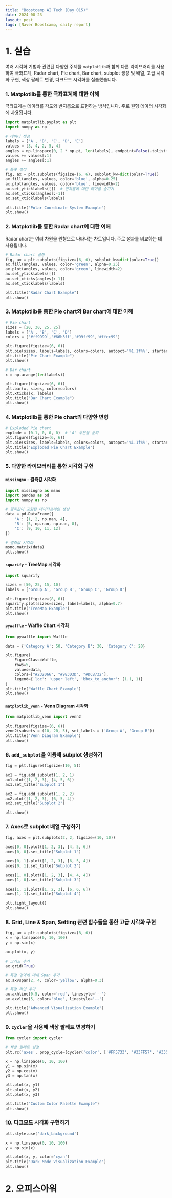 ```yaml
---
title: "Boostcamp AI Tech (Day 015)"
date: 2024-08-23
layout: post
tags: [Naver Boostcamp, daily report]
---
```


# 1. 실습
여러 시각화 기법과 관련된 다양한 주제를 `matplotlib`과 함께 다른 라이브러리를 사용하여 극좌표계, Radar chart, Pie chart, Bar chart, subplot 생성 및 배열, 고급 시각화 구현, 색상 팔레트 변경, 다크모드 시각화를 실습했습니다.

### 1. Matplotlib를 통한 극좌표계에 대한 이해

극좌표계는 데이터를 각도와 반지름으로 표현하는 방식입니다. 주로 원형 데이터 시각화에 사용됩니다.

```python
import matplotlib.pyplot as plt
import numpy as np

# 데이터 생성
labels = ['A', 'B', 'C', 'D', 'E']
values = [3, 4, 2, 5, 4]
angles = np.linspace(0, 2 * np.pi, len(labels), endpoint=False).tolist()
values += values[:1]
angles += angles[:1]

# 플롯 설정
fig, ax = plt.subplots(figsize=(6, 6), subplot_kw=dict(polar=True))
ax.fill(angles, values, color='blue', alpha=0.25)
ax.plot(angles, values, color='blue', linewidth=2)
ax.set_yticklabels([])  # 반지름에 대한 레이블 숨기기
ax.set_xticks(angles[:-1])
ax.set_xticklabels(labels)

plt.title("Polar Coordinate System Example")
plt.show()
```

### 2. Matplotlib를 통한 Radar chart에 대한 이해

Radar chart는 여러 차원을 원형으로 나타내는 차트입니다. 주로 성과를 비교하는 데 사용됩니다.

```python
# Radar chart 설정
fig, ax = plt.subplots(figsize=(6, 6), subplot_kw=dict(polar=True))
ax.fill(angles, values, color='green', alpha=0.25)
ax.plot(angles, values, color='green', linewidth=2)
ax.set_yticklabels([])
ax.set_xticks(angles[:-1])
ax.set_xticklabels(labels)

plt.title("Radar Chart Example")
plt.show()
```

### 3. Matplotlib를 통한 Pie chart와 Bar chart에 대한 이해

```python
# Pie chart
sizes = [20, 30, 25, 25]
labels = ['A', 'B', 'C', 'D']
colors = ['#ff9999','#66b3ff','#99ff99','#ffcc99']

plt.figure(figsize=(6, 6))
plt.pie(sizes, labels=labels, colors=colors, autopct='%1.1f%%', startangle=140)
plt.title("Pie Chart Example")
plt.show()

# Bar chart
x = np.arange(len(labels))

plt.figure(figsize=(6, 6))
plt.bar(x, sizes, color=colors)
plt.xticks(x, labels)
plt.title("Bar Chart Example")
plt.show()
```

### 4. Matplotlib를 통한 Pie chart의 다양한 변형

```python
# Exploded Pie chart
explode = (0.1, 0, 0, 0)  # 'A' 부분을 분리
plt.figure(figsize=(6, 6))
plt.pie(sizes, labels=labels, colors=colors, autopct='%1.1f%%', startangle=140, explode=explode)
plt.title("Exploded Pie Chart Example")
plt.show()
```

### 5. 다양한 라이브러리를 통한 시각화 구현

#### `missingno` - 결측값 시각화

```python
import missingno as msno
import pandas as pd
import numpy as np

# 결측값이 포함된 데이터프레임 생성
data = pd.DataFrame({
    'A': [1, 2, np.nan, 4],
    'B': [5, np.nan, np.nan, 8],
    'C': [9, 10, 11, 12]
})

# 결측값 시각화
msno.matrix(data)
plt.show()
```

#### `squarify` - TreeMap 시각화

```python
import squarify

sizes = [50, 25, 15, 10]
labels = ['Group A', 'Group B', 'Group C', 'Group D']

plt.figure(figsize=(8, 6))
squarify.plot(sizes=sizes, label=labels, alpha=0.7)
plt.title("TreeMap Example")
plt.show()
```

#### `pywaffle` - Waffle Chart 시각화

```python
from pywaffle import Waffle

data = {'Category A': 50, 'Category B': 30, 'Category C': 20}

plt.figure(
    FigureClass=Waffle, 
    rows=5, 
    values=data, 
    colors=["#232066", "#983D3D", "#DCB732"],
    legend={'loc': 'upper left', 'bbox_to_anchor': (1.1, 1)}
)
plt.title("Waffle Chart Example")
plt.show()
```

#### `matplotlib_venn` - Venn Diagram 시각화

```python
from matplotlib_venn import venn2

plt.figure(figsize=(6, 6))
venn2(subsets = (10, 20, 5), set_labels = ('Group A', 'Group B'))
plt.title("Venn Diagram Example")
plt.show()
```

### 6. `add_subplot`을 이용해 subplot 생성하기

```python
fig = plt.figure(figsize=(10, 5))

ax1 = fig.add_subplot(1, 2, 1)
ax1.plot([1, 2, 3], [4, 5, 6])
ax1.set_title("Subplot 1")

ax2 = fig.add_subplot(1, 2, 2)
ax2.plot([1, 2, 3], [6, 5, 4])
ax2.set_title("Subplot 2")

plt.show()
```

### 7. Axes로 subplot 배열 구성하기

```python
fig, axes = plt.subplots(2, 2, figsize=(10, 10))

axes[0, 0].plot([1, 2, 3], [4, 5, 6])
axes[0, 0].set_title("Subplot 1")

axes[0, 1].plot([1, 2, 3], [6, 5, 4])
axes[0, 1].set_title("Subplot 2")

axes[1, 0].plot([1, 2, 3], [4, 4, 4])
axes[1, 0].set_title("Subplot 3")

axes[1, 1].plot([1, 2, 3], [6, 6, 6])
axes[1, 1].set_title("Subplot 4")

plt.tight_layout()
plt.show()
```

### 8. Grid, Line & Span, Setting 관련 함수들을 통한 고급 시각화 구현

```python
fig, ax = plt.subplots(figsize=(8, 6))
x = np.linspace(0, 10, 100)
y = np.sin(x)

ax.plot(x, y)

# 그리드 추가
ax.grid(True)

# 특정 영역에 대해 Span 추가
ax.axvspan(2, 4, color='yellow', alpha=0.3)

# 특정 라인 추가
ax.axhline(0.5, color='red', linestyle='--')
ax.axvline(5, color='blue', linestyle='--')

plt.title("Advanced Visualization Example")
plt.show()
```

### 9. `cycler`을 사용해 색상 팔레트 변경하기

```python
from cycler import cycler

# 색상 팔레트 설정
plt.rc('axes', prop_cycle=(cycler('color', ['#FF5733', '#33FF57', '#3357FF', '#FF33FF'])))

x = np.linspace(0, 10, 100)
y1 = np.sin(x)
y2 = np.cos(x)
y3 = np.tan(x)

plt.plot(x, y1)
plt.plot(x, y2)
plt.plot(x, y3)

plt.title("Custom Color Palette Example")
plt.show()
```

### 10. 다크모드 시각화 구현하기

```python
plt.style.use('dark_background')

x = np.linspace(0, 10, 100)
y = np.sin(x)

plt.plot(x, y, color='cyan')
plt.title("Dark Mode Visualization Example")
plt.show()
```

# 2. 오피스아워
